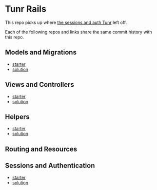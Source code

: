 # Tunr Rails

This repo picks up where [the sessions and auth Tunr](https://github.com/ga-dc/tunr_rails_sessions_auth/tree/devise) left off.

Each of the following repos and links share the same commit history with this repo.

## Models and Migrations

- [starter](https://github.com/ga-dc/tunr-rails-models-and-migrations/tree/master)
- [solution](https://github.com/ga-dc/tunr-rails-models-and-migrations/tree/solution)

## Views and Controllers

- [starter](https://github.com/ga-dc/tunr-rails-views-and-controllers/tree/master)
- [solution](https://github.com/ga-dc/tunr-rails-views-and-controllers/tree/solution)

## Helpers

- [starter](https://github.com/ga-dc/tunr-rails-helpers/tree/master)
- [solution](https://github.com/ga-dc/tunr-rails-helpers/tree/solution)

## Routing and Resources

## Sessions and Authentication

- [starter](https://github.com/ga-dc/tunr-rails-sessions-and-authentication/tree/master)
- [solution](https://github.com/ga-dc/tunr-rails-sessions-and-authentication/tree/solution)
